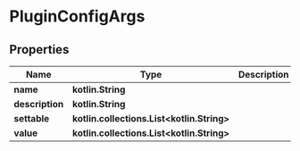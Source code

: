 
# PluginConfigArgs

## Properties
Name | Type | Description | Notes
------------ | ------------- | ------------- | -------------
**name** | **kotlin.String** |  |
**description** | **kotlin.String** |  |
**settable** | **kotlin.collections.List&lt;kotlin.String&gt;** |  |
**value** | **kotlin.collections.List&lt;kotlin.String&gt;** |  |



